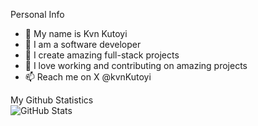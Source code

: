 Personal Info
- 👋 My name is Kvn Kutoyi
- 👀 I am a software developer
- 🌱 I create amazing full-stack projects
- 💞️ I love working and contributing on amazing projects
- 📫 Reach me on X @kvnKutoyi

My Github Statistics  
![GitHub Stats](https://github-readme-stats.vercel.app/api?username=kevinkutoyi&theme=radical)
